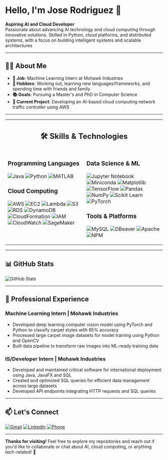 # Hello, I'm Jose Rodriguez 👋

**Aspiring AI and Cloud Developer**   
Passionate about advancing AI technology and cloud computing through innovative solutions. Skilled in Python, cloud platforms, and distributed systems, with a focus on building intelligent systems and scalable architectures

---

## 👨‍💻 About Me

- **💼 Job**: Machine Learning Intern at Mohawk Industries
- **🎯 Hobbies**: Working out, learning new languages/frameworks, and spending time with friends and family
- **📚 Goals**: Pursuing a Master's and PhD in Computer Science
- **🔨 Current Project**: Developing an AI-based cloud computing network traffic controller using AWS

---

<table align="center">
<tr>
<td colspan="2" align="center">

## 🛠️ Skills & Technologies

</td>
</tr>
<tr>
<td width="50%" valign="top">

### **Programming Languages**
![Java](https://img.shields.io/badge/Java-FF4C00?style=plastic&logo=openjdk&logoColor=white)
![Python](https://img.shields.io/badge/Python-3474A7?style=plastic&logo=python&logoColor=white)
![MATLAB](https://img.shields.io/badge/MATLAB-0076A8?style=plastic&logo=mathworks&logoColor=white)

### **Cloud Computing**
![AWS](https://img.shields.io/badge/AWS-232F3E?style=plastic&logo=amazon-web-services&logoColor=white)
![EC2](https://img.shields.io/badge/EC2-F37C20?style=plastic&logo=amazonec2&logoColor=white)
![Lambda](https://img.shields.io/badge/Lambda-FF9900?style=plastic&logo=awslambda&logoColor=white)
![S3](https://img.shields.io/badge/S3-2CBE4E?style=plastic&logo=amazons3&logoColor=white)
![RDS](https://img.shields.io/badge/RDS-4053D6?style=plastic&logo=amazonrds&logoColor=white)
![DynamoDB](https://img.shields.io/badge/DynamoDB-4053D6?style=plastic&logo=amazondynamodb&logoColor=white)
![CloudFormation](https://img.shields.io/badge/CloudFormation-FF4F8B?style=plastic&logo=awscloudformation&logoColor=white)
![IAM](https://img.shields.io/badge/IAM-E63946?style=plastic&logo=amazoniam&logoColor=white)
![CloudWatch](https://img.shields.io/badge/CloudWatch-E83F6F?style=plastic&logo=amazoncloudwatch&logoColor=white)
![SageMaker](https://img.shields.io/badge/SageMaker-00B9BF?style=plastic&logo=amazonsagemaker&logoColor=white)

</td>
<td width="50%" valign="top">

### **Data Science & ML**
![Jupyter Notebook](https://img.shields.io/badge/Jupyter-F37626?style=plastic&logo=jupyter&logoColor=white)
![Miniconda](https://img.shields.io/badge/Miniconda-44A833?style=plastic&logo=anaconda&logoColor=white)
![Matplotlib](https://img.shields.io/badge/Matplotlib-1F77B4?style=plastic&logo=python&logoColor=white)
![TensorFlow](https://img.shields.io/badge/TensorFlow-FF6F00?style=plastic&logo=tensorflow&logoColor=white)
![Pandas](https://img.shields.io/badge/Pandas-150458?style=plastic&logo=pandas&logoColor=white)
![NumPy](https://img.shields.io/badge/NumPy-013243?style=plastic&logo=numpy&logoColor=white)
![Scikit Learn](https://img.shields.io/badge/Scikit_Learn-F7931E?style=plastic&logo=scikitlearn&logoColor=white)
![PyTorch](https://img.shields.io/badge/PyTorch-EE4C2C?style=flat&logo=pytorch&logoColor=white)

### **Tools & Platforms**
![MySQL](https://img.shields.io/badge/MySQL-FF6600?style=plastic&logo=mysql&logoColor=white)
![DBeaver](https://img.shields.io/badge/DBeaver-382923?style=plastic&logo=dbeaver&logoColor=white)
![Apache](https://img.shields.io/badge/Apache-E3271B?style=plastic&logo=apache&logoColor=white)
![NPM](https://img.shields.io/badge/NPM-CB3837?style=plastic&logo=npm&logoColor=white)

</td>
</tr>
</table>

---

## 📊 GitHub Stats

![GitHub Stats](https://github-readme-stats.vercel.app/api?username=genjose12345&show_icons=true&theme=blue-green&rank_icon=github&include_all_commits=true)

---
## 💼 Professional Experience

### Machine Learning Intern | Mohawk Industries
- Developed deep learning computer vision model using PyTorch and Python to classify carpet styles with 95% accuracy
- Processed large carpet image datasets for model training using Python and OpenCV
- Built data pipeline to transform raw images into ML-ready training data

### IS/Developer Intern | Mohawk Industries
- Developed and maintained critical software for international deployment using Java, JavaFX and SQL
- Created and optimized SQL queries for efficient data management across large datasets
- Developed API endpoints integrating HTTP requests and SQL queries
---
## 📫 Let's Connect

[![Gmail](https://img.shields.io/badge/Gmail-genjose1231@gmail.com-EA4335?style=flat&logo=gmail&logoColor=white)](mailto:genjose1231@gmail.com)
[![LinkedIn](https://img.shields.io/badge/LinkedIn-0077B5?style=flat&logo=linkedin&logoColor=white)](https://www.linkedin.com/in/jose-rodriguez-9a982b224)
[![Phone](https://img.shields.io/badge/Phone-706--618--1178-25D366?style=flat&logo=whatsapp&logoColor=white)](tel:706-618-1178)

---

**Thanks for visiting!** Feel free to explore my repositories and reach out if you'd like to collaborate or chat about AI, cloud computing, or anything tech-related! 🚀
